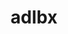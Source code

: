 ---
title: "adlbx"
layout: cache
categories: [package, develop]
meta: {"compilers": ["cce@18.0.0", "cce@20.0.0", "gcc@11.4.0", "intel-oneapi-compilers@2025.1.0"], "num_specs": 233, "num_specs_by_stack": {"e4s": 10, "e4s-neoverse-v2": 98, "e4s-oneapi": 22, "root": 233}, "oss": ["rhel8", "ubuntu22.04"], "platforms": ["linux"], "stacks": ["e4s", "e4s-neoverse-v2", "e4s-oneapi", "root"], "targets": ["neoverse_v2", "x86_64_v3"], "versions": ["1.0.0"]}
spec_details: [{"compiler": "gcc@11.4.0", "hash": "23fpt2t6adkr4k6e6sm44vyoibgvuskf", "os": "ubuntu22.04", "platform": "linux", "size": "-", "stacks": ["e4s-neoverse-v2", "root"], "target": "neoverse_v2", "variants": ["build_system=autotools"], "versions": ["1.0.0"]}, {"compiler": "gcc@11.4.0", "hash": "23hojt2bveixutn3o4bn2kes4iafnont", "os": "ubuntu22.04", "platform": "linux", "size": "-", "stacks": ["root"], "target": "x86_64_v3", "variants": ["build_system=autotools"], "versions": ["1.0.0"]}, {"compiler": "gcc@11.4.0", "hash": "27nyan6dyokvfqrl5cqgz5v7xxecubkd", "os": "ubuntu22.04", "platform": "linux", "size": "-", "stacks": ["root"], "target": "x86_64_v3", "variants": ["build_system=autotools"], "versions": ["1.0.0"]}, {"compiler": "intel-oneapi-compilers@2025.1.0", "hash": "2bsxlqd7rjsufbog3ulf75losurpbmov", "os": "ubuntu22.04", "platform": "linux", "size": "-", "stacks": ["e4s-oneapi", "root"], "target": "x86_64_v3", "variants": ["build_system=autotools"], "versions": ["1.0.0"]}, {"compiler": "cce@18.0.0", "hash": "2j2l2wagalja5qz3357o3cz4gw6x24kk", "os": "rhel8", "platform": "linux", "size": "-", "stacks": ["root"], "target": "x86_64_v3", "variants": ["build_system=autotools"], "versions": ["1.0.0"]}, {"compiler": "intel-oneapi-compilers@2025.1.0", "hash": "2jrdygkzdgj3ofgxg4iys7txvete3nbl", "os": "ubuntu22.04", "platform": "linux", "size": "-", "stacks": ["e4s-oneapi", "root"], "target": "x86_64_v3", "variants": ["build_system=autotools"], "versions": ["1.0.0"]}, {"compiler": "gcc@11.4.0", "hash": "2u3jhp6jcs7l474qzj6pke64lt6fadnk", "os": "ubuntu22.04", "platform": "linux", "size": "-", "stacks": ["e4s", "root"], "target": "x86_64_v3", "variants": ["build_system=autotools"], "versions": ["1.0.0"]}, {"compiler": "gcc@11.4.0", "hash": "2w5tvlhedfsfijkewsy3oyuxtpwbwcry", "os": "ubuntu22.04", "platform": "linux", "size": "-", "stacks": ["e4s-neoverse-v2", "root"], "target": "neoverse_v2", "variants": ["build_system=autotools"], "versions": ["1.0.0"]}, {"compiler": "intel-oneapi-compilers@2025.1.0", "hash": "2zu6npbk44hgr6ck6ltgutalnkyljfqy", "os": "ubuntu22.04", "platform": "linux", "size": "-", "stacks": ["e4s-oneapi", "root"], "target": "x86_64_v3", "variants": ["build_system=autotools"], "versions": ["1.0.0"]}, {"compiler": "gcc@11.4.0", "hash": "356jwx5qymbsglku2bu2m7ahmf3pyojw", "os": "ubuntu22.04", "platform": "linux", "size": "-", "stacks": ["root"], "target": "x86_64_v3", "variants": ["build_system=autotools"], "versions": ["1.0.0"]}, {"compiler": "gcc@11.4.0", "hash": "376eswx7c63efwas2vwjul56ih6whnu5", "os": "ubuntu22.04", "platform": "linux", "size": "-", "stacks": ["root"], "target": "x86_64_v3", "variants": ["build_system=autotools"], "versions": ["1.0.0"]}, {"compiler": "gcc@11.4.0", "hash": "37obbbuw7w2wkdftbkj3md2hkmvsw5wu", "os": "ubuntu22.04", "platform": "linux", "size": "-", "stacks": ["root"], "target": "x86_64_v3", "variants": ["build_system=autotools"], "versions": ["1.0.0"]}, {"compiler": "gcc@11.4.0", "hash": "3cc5spknewkvkdxht5aastfl5vnyjh27", "os": "ubuntu22.04", "platform": "linux", "size": "-", "stacks": ["e4s-neoverse-v2", "root"], "target": "neoverse_v2", "variants": ["build_system=autotools"], "versions": ["1.0.0"]}, {"compiler": "gcc@11.4.0", "hash": "3e7fneamuwqbg623bolcezhbumncigt2", "os": "ubuntu22.04", "platform": "linux", "size": "-", "stacks": ["root"], "target": "x86_64_v3", "variants": ["build_system=autotools"], "versions": ["1.0.0"]}, {"compiler": "gcc@11.4.0", "hash": "3gjefafa42pzhu7roaxbfpatl5ic5uoi", "os": "ubuntu22.04", "platform": "linux", "size": "-", "stacks": ["e4s-neoverse-v2", "root"], "target": "neoverse_v2", "variants": ["build_system=autotools"], "versions": ["1.0.0"]}, {"compiler": "gcc@11.4.0", "hash": "3gnj7bcobpm6dzsd3hnjtc5bx42ypstk", "os": "ubuntu22.04", "platform": "linux", "size": "-", "stacks": ["e4s-neoverse-v2", "root"], "target": "neoverse_v2", "variants": ["build_system=autotools"], "versions": ["1.0.0"]}, {"compiler": "gcc@11.4.0", "hash": "3hcxc7us3ljj5yvfpoqjqnids4tugtpt", "os": "ubuntu22.04", "platform": "linux", "size": "-", "stacks": ["e4s-neoverse-v2", "root"], "target": "neoverse_v2", "variants": ["build_system=autotools"], "versions": ["1.0.0"]}, {"compiler": "gcc@11.4.0", "hash": "3jay5xexharx6s6ap3fkniulp4b3mfbd", "os": "ubuntu22.04", "platform": "linux", "size": "-", "stacks": ["e4s-neoverse-v2", "root"], "target": "neoverse_v2", "variants": ["build_system=autotools"], "versions": ["1.0.0"]}, {"compiler": "gcc@11.4.0", "hash": "3smyrblpqmlbf52smxrnq3fydon55n7z", "os": "ubuntu22.04", "platform": "linux", "size": "-", "stacks": ["e4s-neoverse-v2", "root"], "target": "neoverse_v2", "variants": ["build_system=autotools"], "versions": ["1.0.0"]}, {"compiler": "gcc@11.4.0", "hash": "3t67a3hrruwtnhbaet7plccdkqy2h3gx", "os": "ubuntu22.04", "platform": "linux", "size": "-", "stacks": ["root"], "target": "x86_64_v3", "variants": ["build_system=autotools"], "versions": ["1.0.0"]}, {"compiler": "gcc@11.4.0", "hash": "46hoem2vxgtps3nnvadhgcs3p4aqcg6g", "os": "ubuntu22.04", "platform": "linux", "size": "-", "stacks": ["root"], "target": "x86_64_v3", "variants": ["build_system=autotools"], "versions": ["1.0.0"]}, {"compiler": "intel-oneapi-compilers@2025.1.0", "hash": "4bzdv3k2esmiq7m2dwjhpp24rhdnc3f7", "os": "ubuntu22.04", "platform": "linux", "size": "-", "stacks": ["e4s-oneapi", "root"], "target": "x86_64_v3", "variants": ["build_system=autotools"], "versions": ["1.0.0"]}, {"compiler": "gcc@11.4.0", "hash": "4ddxdpv63i7bisjlhtowtbjk7ruprot6", "os": "ubuntu22.04", "platform": "linux", "size": "-", "stacks": ["e4s", "root"], "target": "x86_64_v3", "variants": ["build_system=autotools"], "versions": ["1.0.0"]}, {"compiler": "gcc@11.4.0", "hash": "4e4zuage5itlu6mhquta7dcu4lo64xzc", "os": "ubuntu22.04", "platform": "linux", "size": "-", "stacks": ["e4s-neoverse-v2", "root"], "target": "neoverse_v2", "variants": ["build_system=autotools"], "versions": ["1.0.0"]}, {"compiler": "gcc@11.4.0", "hash": "4ejb4bwc6ponxlrfdxl5ygzaardwvgsi", "os": "ubuntu22.04", "platform": "linux", "size": "-", "stacks": ["e4s-neoverse-v2", "root"], "target": "neoverse_v2", "variants": ["build_system=autotools"], "versions": ["1.0.0"]}, {"compiler": "gcc@11.4.0", "hash": "4exe4ipglrxnmbiygslnzcd567lxwrfb", "os": "ubuntu22.04", "platform": "linux", "size": "-", "stacks": ["e4s-neoverse-v2", "root"], "target": "neoverse_v2", "variants": ["build_system=autotools"], "versions": ["1.0.0"]}, {"compiler": "gcc@11.4.0", "hash": "4lsl2y6kwo5hjzggqdyy7kb4c6kxlavk", "os": "ubuntu22.04", "platform": "linux", "size": "-", "stacks": ["e4s-neoverse-v2", "root"], "target": "neoverse_v2", "variants": ["build_system=autotools"], "versions": ["1.0.0"]}, {"compiler": "cce@20.0.0", "hash": "4ntyza3o7bzsrpic57vmsjqlnvr46zbl", "os": "rhel8", "platform": "linux", "size": "-", "stacks": ["root"], "target": "x86_64_v3", "variants": ["build_system=autotools"], "versions": ["1.0.0"]}, {"compiler": "gcc@11.4.0", "hash": "4pjgrxjweysgfsu4cnpdg5j2h3uo2jip", "os": "ubuntu22.04", "platform": "linux", "size": "-", "stacks": ["root"], "target": "x86_64_v3", "variants": ["build_system=autotools"], "versions": ["1.0.0"]}, {"compiler": "gcc@11.4.0", "hash": "4rgbw6h6kvrkhvg42tfokq6on4pgdzqj", "os": "ubuntu22.04", "platform": "linux", "size": "-", "stacks": ["e4s-neoverse-v2", "root"], "target": "neoverse_v2", "variants": ["build_system=autotools"], "versions": ["1.0.0"]}, {"compiler": "intel-oneapi-compilers@2025.1.0", "hash": "5bpuq6i2ndeb6knuwdvinkkrsndimfq2", "os": "ubuntu22.04", "platform": "linux", "size": "-", "stacks": ["e4s-oneapi", "root"], "target": "x86_64_v3", "variants": ["build_system=autotools"], "versions": ["1.0.0"]}, {"compiler": "gcc@11.4.0", "hash": "5vmmeeozybozoek757dfrp5hnnrlv5k3", "os": "ubuntu22.04", "platform": "linux", "size": "-", "stacks": ["e4s-neoverse-v2", "root"], "target": "neoverse_v2", "variants": ["build_system=autotools"], "versions": ["1.0.0"]}, {"compiler": "gcc@11.4.0", "hash": "67gckhnt4wqcc2p5o2ms6pwicke24254", "os": "ubuntu22.04", "platform": "linux", "size": "-", "stacks": ["root"], "target": "x86_64_v3", "variants": ["build_system=autotools"], "versions": ["1.0.0"]}, {"compiler": "gcc@11.4.0", "hash": "6ltzkhwdkzr2etnyb3ie3olgtspq5ops", "os": "ubuntu22.04", "platform": "linux", "size": "-", "stacks": ["root"], "target": "x86_64_v3", "variants": ["build_system=autotools"], "versions": ["1.0.0"]}, {"compiler": "gcc@11.4.0", "hash": "6sik7i5pvkkgtx2orporhpbdtfnyc2wv", "os": "ubuntu22.04", "platform": "linux", "size": "-", "stacks": ["root"], "target": "x86_64_v3", "variants": ["build_system=autotools"], "versions": ["1.0.0"]}, {"compiler": "gcc@11.4.0", "hash": "6ub6tije5wre3sxrp3odklai7je7ptyj", "os": "ubuntu22.04", "platform": "linux", "size": "-", "stacks": ["root"], "target": "x86_64_v3", "variants": ["build_system=autotools"], "versions": ["1.0.0"]}, {"compiler": "gcc@11.4.0", "hash": "6vup3opxdiasouy64hzd6jgwamklm5fh", "os": "ubuntu22.04", "platform": "linux", "size": "-", "stacks": ["root"], "target": "x86_64_v3", "variants": ["build_system=autotools"], "versions": ["1.0.0"]}, {"compiler": "gcc@11.4.0", "hash": "6y5pcbtvyitnv5c4uycushrpb4gghp6j", "os": "ubuntu22.04", "platform": "linux", "size": "-", "stacks": ["root"], "target": "x86_64_v3", "variants": ["build_system=autotools"], "versions": ["1.0.0"]}, {"compiler": "cce@18.0.0", "hash": "7bzlnqwanzjvovxl73mpzxtdgsz3n2fp", "os": "rhel8", "platform": "linux", "size": "-", "stacks": ["root"], "target": "x86_64_v3", "variants": ["build_system=autotools"], "versions": ["1.0.0"]}, {"compiler": "intel-oneapi-compilers@2025.1.0", "hash": "7cikyvtwbc45kpt2ufimza66pndgetph", "os": "ubuntu22.04", "platform": "linux", "size": "-", "stacks": ["e4s-oneapi", "root"], "target": "x86_64_v3", "variants": ["build_system=autotools"], "versions": ["1.0.0"]}, {"compiler": "gcc@11.4.0", "hash": "7igvj74n7qbp37xlngcz3nqs2i56kfpc", "os": "ubuntu22.04", "platform": "linux", "size": "-", "stacks": ["root"], "target": "x86_64_v3", "variants": ["build_system=autotools"], "versions": ["1.0.0"]}, {"compiler": "gcc@11.4.0", "hash": "7qbgeha7pbmrp3chw3hxdn4mreyzenhs", "os": "ubuntu22.04", "platform": "linux", "size": "-", "stacks": ["root"], "target": "x86_64_v3", "variants": ["build_system=autotools"], "versions": ["1.0.0"]}, {"compiler": "gcc@11.4.0", "hash": "7qiaefcnll2epv7sc3ukcydzytha75oo", "os": "ubuntu22.04", "platform": "linux", "size": "-", "stacks": ["root"], "target": "x86_64_v3", "variants": ["build_system=autotools"], "versions": ["1.0.0"]}, {"compiler": "gcc@11.4.0", "hash": "7ruhpqddlq5fto77regineqgiiamayjv", "os": "ubuntu22.04", "platform": "linux", "size": "-", "stacks": ["e4s-neoverse-v2", "root"], "target": "neoverse_v2", "variants": ["build_system=autotools"], "versions": ["1.0.0"]}, {"compiler": "intel-oneapi-compilers@2025.1.0", "hash": "7xmeyiii7jywcgbmkxcvmemuhy7psepb", "os": "ubuntu22.04", "platform": "linux", "size": "-", "stacks": ["e4s-oneapi", "root"], "target": "x86_64_v3", "variants": ["build_system=autotools"], "versions": ["1.0.0"]}, {"compiler": "gcc@11.4.0", "hash": "a26hcybhotbysqff4uyozqjbfpedwyyi", "os": "ubuntu22.04", "platform": "linux", "size": "-", "stacks": ["e4s-neoverse-v2", "root"], "target": "neoverse_v2", "variants": ["build_system=autotools"], "versions": ["1.0.0"]}, {"compiler": "gcc@11.4.0", "hash": "aazdh45otgypdcuwgexsges5ack7zxht", "os": "ubuntu22.04", "platform": "linux", "size": "-", "stacks": ["e4s", "root"], "target": "x86_64_v3", "variants": ["build_system=autotools"], "versions": ["1.0.0"]}, {"compiler": "gcc@11.4.0", "hash": "afompbdrflpi3zx6wrf2wsdtzrqlm555", "os": "ubuntu22.04", "platform": "linux", "size": "-", "stacks": ["e4s-neoverse-v2", "root"], "target": "neoverse_v2", "variants": ["build_system=autotools"], "versions": ["1.0.0"]}, {"compiler": "gcc@11.4.0", "hash": "ah6avjjomzywqlaeqdhlglvjlfjeytuv", "os": "ubuntu22.04", "platform": "linux", "size": "-", "stacks": ["root"], "target": "x86_64_v3", "variants": ["build_system=autotools"], "versions": ["1.0.0"]}, {"compiler": "gcc@11.4.0", "hash": "asp4iqdu7diojcxrjwk63ayhapeafqba", "os": "ubuntu22.04", "platform": "linux", "size": "-", "stacks": ["e4s-neoverse-v2", "root"], "target": "neoverse_v2", "variants": ["build_system=autotools"], "versions": ["1.0.0"]}, {"compiler": "gcc@11.4.0", "hash": "atnmp3roh7xwkt6uoydnxacbsmugabxn", "os": "ubuntu22.04", "platform": "linux", "size": "-", "stacks": ["root"], "target": "x86_64_v3", "variants": ["build_system=autotools"], "versions": ["1.0.0"]}, {"compiler": "gcc@11.4.0", "hash": "axk7gqeznlb7jfqmzyb5r5ykx3grpjoi", "os": "ubuntu22.04", "platform": "linux", "size": "-", "stacks": ["root"], "target": "x86_64_v3", "variants": ["build_system=autotools"], "versions": ["1.0.0"]}, {"compiler": "gcc@11.4.0", "hash": "aztodvbpc3k2nrjbmxv3w4fhty3jf5ei", "os": "ubuntu22.04", "platform": "linux", "size": "-", "stacks": ["root"], "target": "x86_64_v3", "variants": ["build_system=autotools"], "versions": ["1.0.0"]}, {"compiler": "gcc@11.4.0", "hash": "bst6jgoslotkt7yoz3makzhcb6j2ukzs", "os": "ubuntu22.04", "platform": "linux", "size": "-", "stacks": ["root"], "target": "x86_64_v3", "variants": ["build_system=autotools"], "versions": ["1.0.0"]}, {"compiler": "gcc@11.4.0", "hash": "btri7mgy3fwo5piikipxlhnhfgaca3y6", "os": "ubuntu22.04", "platform": "linux", "size": "-", "stacks": ["e4s", "root"], "target": "x86_64_v3", "variants": ["build_system=autotools"], "versions": ["1.0.0"]}, {"compiler": "gcc@11.4.0", "hash": "c25xkyu2lw3nfbylyfcefbw25ucshbha", "os": "ubuntu22.04", "platform": "linux", "size": "-", "stacks": ["e4s-neoverse-v2", "root"], "target": "neoverse_v2", "variants": ["build_system=autotools"], "versions": ["1.0.0"]}, {"compiler": "gcc@11.4.0", "hash": "c3h7wfspo6rwfqogykjbb2agthcnthgv", "os": "ubuntu22.04", "platform": "linux", "size": "-", "stacks": ["e4s-neoverse-v2", "root"], "target": "neoverse_v2", "variants": ["build_system=autotools"], "versions": ["1.0.0"]}, {"compiler": "gcc@11.4.0", "hash": "c757dlxlwaezu3jxlfercf2s74tk6esw", "os": "ubuntu22.04", "platform": "linux", "size": "-", "stacks": ["e4s-neoverse-v2", "root"], "target": "neoverse_v2", "variants": ["build_system=autotools"], "versions": ["1.0.0"]}, {"compiler": "gcc@11.4.0", "hash": "cboaduaohwzl7h4eevcj2dfb3pqqa534", "os": "ubuntu22.04", "platform": "linux", "size": "-", "stacks": ["e4s-neoverse-v2", "root"], "target": "neoverse_v2", "variants": ["build_system=autotools"], "versions": ["1.0.0"]}, {"compiler": "gcc@11.4.0", "hash": "ccdkklmvicp6gqtqq6echgl5rpqgr6xd", "os": "ubuntu22.04", "platform": "linux", "size": "-", "stacks": ["e4s-neoverse-v2", "root"], "target": "neoverse_v2", "variants": ["build_system=autotools"], "versions": ["1.0.0"]}, {"compiler": "gcc@11.4.0", "hash": "cnvglczaxmmzc2dtg3c32xxhoni7j6h7", "os": "ubuntu22.04", "platform": "linux", "size": "-", "stacks": ["root"], "target": "x86_64_v3", "variants": ["build_system=autotools"], "versions": ["1.0.0"]}, {"compiler": "gcc@11.4.0", "hash": "cwndk7kjusxe6fbifnlovi7ptnayksnq", "os": "ubuntu22.04", "platform": "linux", "size": "-", "stacks": ["e4s-neoverse-v2", "root"], "target": "neoverse_v2", "variants": ["build_system=autotools"], "versions": ["1.0.0"]}, {"compiler": "gcc@11.4.0", "hash": "cyw4cbop2kmbpr5dckg3u2vavm4je62x", "os": "ubuntu22.04", "platform": "linux", "size": "-", "stacks": ["e4s-neoverse-v2", "root"], "target": "neoverse_v2", "variants": ["build_system=autotools"], "versions": ["1.0.0"]}, {"compiler": "gcc@11.4.0", "hash": "d6oxcdyox3xdhptayyzviooge3iemcbv", "os": "ubuntu22.04", "platform": "linux", "size": "-", "stacks": ["e4s-neoverse-v2", "root"], "target": "neoverse_v2", "variants": ["build_system=autotools"], "versions": ["1.0.0"]}, {"compiler": "gcc@11.4.0", "hash": "dhnbzn4trpyuxnjtcszalzp4qqzta6pd", "os": "ubuntu22.04", "platform": "linux", "size": "-", "stacks": ["e4s-neoverse-v2", "root"], "target": "neoverse_v2", "variants": ["build_system=autotools"], "versions": ["1.0.0"]}, {"compiler": "gcc@11.4.0", "hash": "dil56j62rmghahk7oah27hkq256s2v3z", "os": "ubuntu22.04", "platform": "linux", "size": "-", "stacks": ["e4s-neoverse-v2", "root"], "target": "neoverse_v2", "variants": ["build_system=autotools"], "versions": ["1.0.0"]}, {"compiler": "gcc@11.4.0", "hash": "dkloxeomgf3r4dxnxalt4bdxz3ltksjf", "os": "ubuntu22.04", "platform": "linux", "size": "-", "stacks": ["e4s-neoverse-v2", "root"], "target": "neoverse_v2", "variants": ["build_system=autotools"], "versions": ["1.0.0"]}, {"compiler": "gcc@11.4.0", "hash": "e2fulciyyr33hljb5sla7pyimgaznpqs", "os": "ubuntu22.04", "platform": "linux", "size": "-", "stacks": ["root"], "target": "x86_64_v3", "variants": ["build_system=autotools"], "versions": ["1.0.0"]}, {"compiler": "gcc@11.4.0", "hash": "e76sgoe53hrbq7pkhj6lh4eqpx6gv73b", "os": "ubuntu22.04", "platform": "linux", "size": "-", "stacks": ["e4s-neoverse-v2", "root"], "target": "neoverse_v2", "variants": ["build_system=autotools"], "versions": ["1.0.0"]}, {"compiler": "gcc@11.4.0", "hash": "ebsdrrgbuhy7uosxaao7ffikpearphhy", "os": "ubuntu22.04", "platform": "linux", "size": "-", "stacks": ["e4s-neoverse-v2", "root"], "target": "neoverse_v2", "variants": ["build_system=autotools"], "versions": ["1.0.0"]}, {"compiler": "gcc@11.4.0", "hash": "ed7hrpsgxsgxmjhll6yummyc4zxmroe6", "os": "ubuntu22.04", "platform": "linux", "size": "-", "stacks": ["e4s-neoverse-v2", "root"], "target": "neoverse_v2", "variants": ["build_system=autotools"], "versions": ["1.0.0"]}, {"compiler": "gcc@11.4.0", "hash": "elpxww4iavzsfwsroplw5uqf4wtxg4ev", "os": "ubuntu22.04", "platform": "linux", "size": "-", "stacks": ["e4s-neoverse-v2", "root"], "target": "neoverse_v2", "variants": ["build_system=autotools"], "versions": ["1.0.0"]}, {"compiler": "gcc@11.4.0", "hash": "embcf6futwo5nz7h2qvpi3epijuirpue", "os": "ubuntu22.04", "platform": "linux", "size": "-", "stacks": ["root"], "target": "x86_64_v3", "variants": ["build_system=autotools"], "versions": ["1.0.0"]}, {"compiler": "gcc@11.4.0", "hash": "fihwjshcqewrxia6rpue2x3wxuvnfu4i", "os": "ubuntu22.04", "platform": "linux", "size": "-", "stacks": ["root"], "target": "x86_64_v3", "variants": ["build_system=autotools"], "versions": ["1.0.0"]}, {"compiler": "cce@18.0.0", "hash": "ftujptatvwvpp2fv2v5ajtm4yio7otrx", "os": "rhel8", "platform": "linux", "size": "-", "stacks": ["root"], "target": "x86_64_v3", "variants": ["build_system=autotools"], "versions": ["1.0.0"]}, {"compiler": "intel-oneapi-compilers@2025.1.0", "hash": "gdv4qkg6n3ks7xv3xljjdcro3fqz5cyz", "os": "ubuntu22.04", "platform": "linux", "size": "-", "stacks": ["e4s-oneapi", "root"], "target": "x86_64_v3", "variants": ["build_system=autotools"], "versions": ["1.0.0"]}, {"compiler": "gcc@11.4.0", "hash": "ghtyezx2hgys54ygnmgjqbideu5hireg", "os": "ubuntu22.04", "platform": "linux", "size": "-", "stacks": ["e4s-neoverse-v2", "root"], "target": "neoverse_v2", "variants": ["build_system=autotools"], "versions": ["1.0.0"]}, {"compiler": "intel-oneapi-compilers@2025.1.0", "hash": "gknbfeqtbynink2d3d2vzzl532qkcuab", "os": "ubuntu22.04", "platform": "linux", "size": "-", "stacks": ["e4s-oneapi", "root"], "target": "x86_64_v3", "variants": ["build_system=autotools"], "versions": ["1.0.0"]}, {"compiler": "gcc@11.4.0", "hash": "gkxsopt3xk55t6ygj74uct5suqiio7jq", "os": "ubuntu22.04", "platform": "linux", "size": "-", "stacks": ["root"], "target": "x86_64_v3", "variants": ["build_system=autotools"], "versions": ["1.0.0"]}, {"compiler": "gcc@11.4.0", "hash": "gpuso3ugihetfaaydhwyv5eguqrsyqk3", "os": "ubuntu22.04", "platform": "linux", "size": "-", "stacks": ["root"], "target": "x86_64_v3", "variants": ["build_system=autotools"], "versions": ["1.0.0"]}, {"compiler": "gcc@11.4.0", "hash": "gpyq7zjhuir7zpbq5774zssgtuxotwnj", "os": "ubuntu22.04", "platform": "linux", "size": "-", "stacks": ["e4s-neoverse-v2", "root"], "target": "neoverse_v2", "variants": ["build_system=autotools"], "versions": ["1.0.0"]}, {"compiler": "gcc@11.4.0", "hash": "guomw263ng2h5cfm7pdjairhfvwakk3a", "os": "ubuntu22.04", "platform": "linux", "size": "-", "stacks": ["root"], "target": "x86_64_v3", "variants": ["build_system=autotools"], "versions": ["1.0.0"]}, {"compiler": "gcc@11.4.0", "hash": "gy6n72ha7per6rljck5yzuyj2vzerhvf", "os": "ubuntu22.04", "platform": "linux", "size": "-", "stacks": ["e4s-neoverse-v2", "root"], "target": "neoverse_v2", "variants": ["build_system=autotools"], "versions": ["1.0.0"]}, {"compiler": "intel-oneapi-compilers@2025.1.0", "hash": "gzlopdrr2kn6yngch6b4ynoimvialwqt", "os": "ubuntu22.04", "platform": "linux", "size": "-", "stacks": ["e4s-oneapi", "root"], "target": "x86_64_v3", "variants": ["build_system=autotools"], "versions": ["1.0.0"]}, {"compiler": "intel-oneapi-compilers@2025.1.0", "hash": "h647hilvwyay43oexqtsqrov2d4srasx", "os": "ubuntu22.04", "platform": "linux", "size": "-", "stacks": ["e4s-oneapi", "root"], "target": "x86_64_v3", "variants": ["build_system=autotools"], "versions": ["1.0.0"]}, {"compiler": "gcc@11.4.0", "hash": "hgbuoacmaqur4ofgndxejmnni66pf5zf", "os": "ubuntu22.04", "platform": "linux", "size": "-", "stacks": ["root"], "target": "x86_64_v3", "variants": ["build_system=autotools"], "versions": ["1.0.0"]}, {"compiler": "gcc@11.4.0", "hash": "hkwwlakrvratcc3qkaejxioljp3elgpj", "os": "ubuntu22.04", "platform": "linux", "size": "-", "stacks": ["e4s", "root"], "target": "x86_64_v3", "variants": ["build_system=autotools"], "versions": ["1.0.0"]}, {"compiler": "cce@18.0.0", "hash": "hqmipa7ovdzqwuj5tktdytfipqdlmbwn", "os": "rhel8", "platform": "linux", "size": "-", "stacks": ["root"], "target": "x86_64_v3", "variants": ["build_system=autotools"], "versions": ["1.0.0"]}, {"compiler": "intel-oneapi-compilers@2025.1.0", "hash": "hsywusteo2cld2kyrwh3emycund7ab67", "os": "ubuntu22.04", "platform": "linux", "size": "-", "stacks": ["e4s-oneapi", "root"], "target": "x86_64_v3", "variants": ["build_system=autotools"], "versions": ["1.0.0"]}, {"compiler": "gcc@11.4.0", "hash": "hxnu4caqbvqr7l4gpzvgqdoaxu5thidc", "os": "ubuntu22.04", "platform": "linux", "size": "-", "stacks": ["e4s-neoverse-v2", "root"], "target": "neoverse_v2", "variants": ["build_system=autotools"], "versions": ["1.0.0"]}, {"compiler": "cce@18.0.0", "hash": "hxyno2mldjwpt6wm5bx6whf5k5pl4laq", "os": "rhel8", "platform": "linux", "size": "-", "stacks": ["root"], "target": "x86_64_v3", "variants": ["build_system=autotools"], "versions": ["1.0.0"]}, {"compiler": "cce@18.0.0", "hash": "i23etnhrmkdr4fyole2bpfkohpsv4par", "os": "rhel8", "platform": "linux", "size": "-", "stacks": ["root"], "target": "x86_64_v3", "variants": ["build_system=autotools"], "versions": ["1.0.0"]}, {"compiler": "gcc@11.4.0", "hash": "i4iou5yg42fv6ljqexyhbpmutzcj6uch", "os": "ubuntu22.04", "platform": "linux", "size": "-", "stacks": ["e4s-neoverse-v2", "root"], "target": "neoverse_v2", "variants": ["build_system=autotools"], "versions": ["1.0.0"]}, {"compiler": "gcc@11.4.0", "hash": "i6j5fkhkyn6ylkkueqq7vvcwz6rszwqg", "os": "ubuntu22.04", "platform": "linux", "size": "-", "stacks": ["e4s-neoverse-v2", "root"], "target": "neoverse_v2", "variants": ["build_system=autotools"], "versions": ["1.0.0"]}, {"compiler": "gcc@11.4.0", "hash": "iaztlas3dfj7eakxwak7wcfundu22cpj", "os": "ubuntu22.04", "platform": "linux", "size": "-", "stacks": ["e4s-neoverse-v2", "root"], "target": "neoverse_v2", "variants": ["build_system=autotools"], "versions": ["1.0.0"]}, {"compiler": "gcc@11.4.0", "hash": "ih6moufz4obee5qgmsesmyvijzjjxiyn", "os": "ubuntu22.04", "platform": "linux", "size": "-", "stacks": ["root"], "target": "x86_64_v3", "variants": ["build_system=autotools"], "versions": ["1.0.0"]}, {"compiler": "gcc@11.4.0", "hash": "il5rpg4ggfne33odyl25wmnrl4lomdah", "os": "ubuntu22.04", "platform": "linux", "size": "-", "stacks": ["root"], "target": "x86_64_v3", "variants": ["build_system=autotools"], "versions": ["1.0.0"]}, {"compiler": "gcc@11.4.0", "hash": "il6gxmllw3z2oneoidk5easpz5xbi5m4", "os": "ubuntu22.04", "platform": "linux", "size": "-", "stacks": ["e4s-neoverse-v2", "root"], "target": "neoverse_v2", "variants": ["build_system=autotools"], "versions": ["1.0.0"]}, {"compiler": "cce@18.0.0", "hash": "ipabhv3sddo6bubsbfq2rro2qyg2c5h2", "os": "rhel8", "platform": "linux", "size": "-", "stacks": ["root"], "target": "x86_64_v3", "variants": ["build_system=autotools"], "versions": ["1.0.0"]}, {"compiler": "gcc@11.4.0", "hash": "irsazcutyo7dbv67eixozik3ath4vqvb", "os": "ubuntu22.04", "platform": "linux", "size": "-", "stacks": ["root"], "target": "x86_64_v3", "variants": ["build_system=autotools"], "versions": ["1.0.0"]}, {"compiler": "gcc@11.4.0", "hash": "iu4vcsegcpunon7pepl3nehg4iadlmeo", "os": "ubuntu22.04", "platform": "linux", "size": "-", "stacks": ["root"], "target": "x86_64_v3", "variants": ["build_system=autotools"], "versions": ["1.0.0"]}, {"compiler": "gcc@11.4.0", "hash": "ivmfa6hdny6gplhlg52oa7x33rfnm4mm", "os": "ubuntu22.04", "platform": "linux", "size": "-", "stacks": ["e4s-neoverse-v2", "root"], "target": "neoverse_v2", "variants": ["build_system=autotools"], "versions": ["1.0.0"]}, {"compiler": "intel-oneapi-compilers@2025.1.0", "hash": "ivoqarpqufr7orj4sv343uitu7ke4mc6", "os": "ubuntu22.04", "platform": "linux", "size": "-", "stacks": ["e4s-oneapi", "root"], "target": "x86_64_v3", "variants": ["build_system=autotools"], "versions": ["1.0.0"]}, {"compiler": "gcc@11.4.0", "hash": "j2g3e7p2zplck2viq7lp6anguoi34eht", "os": "ubuntu22.04", "platform": "linux", "size": "-", "stacks": ["e4s-neoverse-v2", "root"], "target": "neoverse_v2", "variants": ["build_system=autotools"], "versions": ["1.0.0"]}, {"compiler": "cce@18.0.0", "hash": "jevm5po7uyp77mklmh76hc5h42dlyrzo", "os": "rhel8", "platform": "linux", "size": "-", "stacks": ["root"], "target": "x86_64_v3", "variants": ["build_system=autotools"], "versions": ["1.0.0"]}, {"compiler": "gcc@11.4.0", "hash": "jgevplkp4zg4uday22k2segiveupttsq", "os": "ubuntu22.04", "platform": "linux", "size": "-", "stacks": ["e4s-neoverse-v2", "root"], "target": "neoverse_v2", "variants": ["build_system=autotools"], "versions": ["1.0.0"]}, {"compiler": "gcc@11.4.0", "hash": "jlh6ugytakogjde7hfbns3ovd4or25du", "os": "ubuntu22.04", "platform": "linux", "size": "-", "stacks": ["e4s-neoverse-v2", "root"], "target": "neoverse_v2", "variants": ["build_system=autotools"], "versions": ["1.0.0"]}, {"compiler": "gcc@11.4.0", "hash": "jpphwhkvv6c3gpyageekxdrklfwgoet5", "os": "ubuntu22.04", "platform": "linux", "size": "-", "stacks": ["e4s-neoverse-v2", "root"], "target": "neoverse_v2", "variants": ["build_system=autotools"], "versions": ["1.0.0"]}, {"compiler": "gcc@11.4.0", "hash": "jqbkjn3pxaiykzxckgiv3you3vmpnbar", "os": "ubuntu22.04", "platform": "linux", "size": "-", "stacks": ["e4s-neoverse-v2", "root"], "target": "neoverse_v2", "variants": ["build_system=autotools"], "versions": ["1.0.0"]}, {"compiler": "gcc@11.4.0", "hash": "jqy2cwvsu6x6txnccf3xhutzfrzddo7k", "os": "ubuntu22.04", "platform": "linux", "size": "-", "stacks": ["e4s-neoverse-v2", "root"], "target": "neoverse_v2", "variants": ["build_system=autotools"], "versions": ["1.0.0"]}, {"compiler": "gcc@11.4.0", "hash": "jt6f6hqsdu3n2kpcztlpljl7dgfd3yg5", "os": "ubuntu22.04", "platform": "linux", "size": "-", "stacks": ["e4s-neoverse-v2", "root"], "target": "neoverse_v2", "variants": ["build_system=autotools"], "versions": ["1.0.0"]}, {"compiler": "gcc@11.4.0", "hash": "jupogemg7k7nmslm6fta7cqlsbhz73z6", "os": "ubuntu22.04", "platform": "linux", "size": "-", "stacks": ["root"], "target": "x86_64_v3", "variants": ["build_system=autotools"], "versions": ["1.0.0"]}, {"compiler": "gcc@11.4.0", "hash": "jvzp3pz3sch5eo3sajdxfjo4lp6vrq7s", "os": "ubuntu22.04", "platform": "linux", "size": "-", "stacks": ["root"], "target": "x86_64_v3", "variants": ["build_system=autotools"], "versions": ["1.0.0"]}, {"compiler": "gcc@11.4.0", "hash": "k3mmsa6r4abehahlyvrwwotkjetzc43j", "os": "ubuntu22.04", "platform": "linux", "size": "-", "stacks": ["e4s-neoverse-v2", "root"], "target": "neoverse_v2", "variants": ["build_system=autotools"], "versions": ["1.0.0"]}, {"compiler": "gcc@11.4.0", "hash": "katotjuqfvembqm73qqim4suzifnc63u", "os": "ubuntu22.04", "platform": "linux", "size": "-", "stacks": ["e4s-neoverse-v2", "root"], "target": "neoverse_v2", "variants": ["build_system=autotools"], "versions": ["1.0.0"]}, {"compiler": "gcc@11.4.0", "hash": "ke6a5dfp4yoxn2qurkjwfq4af5va3j24", "os": "ubuntu22.04", "platform": "linux", "size": "-", "stacks": ["root"], "target": "x86_64_v3", "variants": ["build_system=autotools"], "versions": ["1.0.0"]}, {"compiler": "cce@18.0.0", "hash": "kgv45kdlgzuzw4kvj2lsgykom627s7un", "os": "rhel8", "platform": "linux", "size": "-", "stacks": ["root"], "target": "x86_64_v3", "variants": ["build_system=autotools"], "versions": ["1.0.0"]}, {"compiler": "gcc@11.4.0", "hash": "kk47kmlr4e7syzlil6eug5hmy4y4o5i7", "os": "ubuntu22.04", "platform": "linux", "size": "-", "stacks": ["root"], "target": "x86_64_v3", "variants": ["build_system=autotools"], "versions": ["1.0.0"]}, {"compiler": "gcc@11.4.0", "hash": "kmnu46k3mfqhymcxqblrjykbkt23rfr4", "os": "ubuntu22.04", "platform": "linux", "size": "-", "stacks": ["e4s-neoverse-v2", "root"], "target": "neoverse_v2", "variants": ["build_system=autotools"], "versions": ["1.0.0"]}, {"compiler": "gcc@11.4.0", "hash": "knhjs7waggnbpgm52zlrivw6fjj5k62m", "os": "ubuntu22.04", "platform": "linux", "size": "-", "stacks": ["e4s-neoverse-v2", "root"], "target": "neoverse_v2", "variants": ["build_system=autotools"], "versions": ["1.0.0"]}, {"compiler": "gcc@11.4.0", "hash": "ko53v3ymfo5mbpeqloolfgfs5zkhepgs", "os": "ubuntu22.04", "platform": "linux", "size": "-", "stacks": ["root"], "target": "x86_64_v3", "variants": ["build_system=autotools"], "versions": ["1.0.0"]}, {"compiler": "intel-oneapi-compilers@2025.1.0", "hash": "kqnuh7aquedbjma6b3u3rr7oerkm4h2x", "os": "ubuntu22.04", "platform": "linux", "size": "-", "stacks": ["e4s-oneapi", "root"], "target": "x86_64_v3", "variants": ["build_system=autotools"], "versions": ["1.0.0"]}, {"compiler": "gcc@11.4.0", "hash": "kqrvm2nd4ix7kfpmmindaxs5xxfdh3ib", "os": "ubuntu22.04", "platform": "linux", "size": "-", "stacks": ["root"], "target": "x86_64_v3", "variants": ["build_system=autotools"], "versions": ["1.0.0"]}, {"compiler": "gcc@11.4.0", "hash": "ktimfvs6zdhdbfxaa66emitbilxzfdrc", "os": "ubuntu22.04", "platform": "linux", "size": "-", "stacks": ["e4s-neoverse-v2", "root"], "target": "neoverse_v2", "variants": ["build_system=autotools"], "versions": ["1.0.0"]}, {"compiler": "gcc@11.4.0", "hash": "ku3rvxga26hjta5ep72ca4ledzsg33qw", "os": "ubuntu22.04", "platform": "linux", "size": "-", "stacks": ["root"], "target": "x86_64_v3", "variants": ["build_system=autotools"], "versions": ["1.0.0"]}, {"compiler": "gcc@11.4.0", "hash": "kvxftjncyowxntcy6vtcev5ejowtkibo", "os": "ubuntu22.04", "platform": "linux", "size": "-", "stacks": ["root"], "target": "x86_64_v3", "variants": ["build_system=autotools"], "versions": ["1.0.0"]}, {"compiler": "gcc@11.4.0", "hash": "kxeerp45d7frxqknorq2sn5zvfx4wrwd", "os": "ubuntu22.04", "platform": "linux", "size": "-", "stacks": ["e4s-neoverse-v2", "root"], "target": "neoverse_v2", "variants": ["build_system=autotools"], "versions": ["1.0.0"]}, {"compiler": "gcc@11.4.0", "hash": "l7x4ifrwjaa6vo5joqjmdzfcnfqiv5ty", "os": "ubuntu22.04", "platform": "linux", "size": "-", "stacks": ["root"], "target": "x86_64_v3", "variants": ["build_system=autotools"], "versions": ["1.0.0"]}, {"compiler": "gcc@11.4.0", "hash": "lcpg64svs7dkhnovhdcxdblwt4y3caak", "os": "ubuntu22.04", "platform": "linux", "size": "-", "stacks": ["root"], "target": "x86_64_v3", "variants": ["build_system=autotools"], "versions": ["1.0.0"]}, {"compiler": "gcc@11.4.0", "hash": "ld37hyrflufjvqaxg4h2gc5qva67rxxl", "os": "ubuntu22.04", "platform": "linux", "size": "-", "stacks": ["root"], "target": "x86_64_v3", "variants": ["build_system=autotools"], "versions": ["1.0.0"]}, {"compiler": "gcc@11.4.0", "hash": "lgzhhm7nf6qq756bmlaarchrzj27vgkr", "os": "ubuntu22.04", "platform": "linux", "size": "-", "stacks": ["root"], "target": "x86_64_v3", "variants": ["build_system=autotools"], "versions": ["1.0.0"]}, {"compiler": "gcc@11.4.0", "hash": "lkwxfvhrxoqscyno3assbkvjwhur2thq", "os": "ubuntu22.04", "platform": "linux", "size": "-", "stacks": ["e4s-neoverse-v2", "root"], "target": "neoverse_v2", "variants": ["build_system=autotools"], "versions": ["1.0.0"]}, {"compiler": "gcc@11.4.0", "hash": "ltlslrt4kancqh2c7lnhm5sp4yze4zzj", "os": "ubuntu22.04", "platform": "linux", "size": "-", "stacks": ["root"], "target": "x86_64_v3", "variants": ["build_system=autotools"], "versions": ["1.0.0"]}, {"compiler": "gcc@11.4.0", "hash": "lwtgxantmx3sx422t7t2hr37fkpg4clu", "os": "ubuntu22.04", "platform": "linux", "size": "-", "stacks": ["e4s-neoverse-v2", "root"], "target": "neoverse_v2", "variants": ["build_system=autotools"], "versions": ["1.0.0"]}, {"compiler": "gcc@11.4.0", "hash": "mc3iysfjomrogpvmyvj2vy6fbr34iifr", "os": "ubuntu22.04", "platform": "linux", "size": "-", "stacks": ["e4s-neoverse-v2", "root"], "target": "neoverse_v2", "variants": ["build_system=autotools"], "versions": ["1.0.0"]}, {"compiler": "intel-oneapi-compilers@2025.1.0", "hash": "mfcevcnz6vsqmhvtccbld7tgopcsiwyb", "os": "ubuntu22.04", "platform": "linux", "size": "-", "stacks": ["e4s-oneapi", "root"], "target": "x86_64_v3", "variants": ["build_system=autotools"], "versions": ["1.0.0"]}, {"compiler": "gcc@11.4.0", "hash": "mjg4pqulsdpnvt5aok7k5h7tjsy6mvfh", "os": "ubuntu22.04", "platform": "linux", "size": "-", "stacks": ["e4s-neoverse-v2", "root"], "target": "neoverse_v2", "variants": ["build_system=autotools"], "versions": ["1.0.0"]}, {"compiler": "gcc@11.4.0", "hash": "mkply24w4qw3zqj4wcu3gw3xv2uewr55", "os": "ubuntu22.04", "platform": "linux", "size": "-", "stacks": ["e4s-neoverse-v2", "root"], "target": "neoverse_v2", "variants": ["build_system=autotools"], "versions": ["1.0.0"]}, {"compiler": "gcc@11.4.0", "hash": "mn5fmsiu67dx7wbwvbs235moscu4wxpx", "os": "ubuntu22.04", "platform": "linux", "size": "-", "stacks": ["root"], "target": "x86_64_v3", "variants": ["build_system=autotools"], "versions": ["1.0.0"]}, {"compiler": "intel-oneapi-compilers@2025.1.0", "hash": "ms3xkvsmbgebs33zo5sd2cdymbvsp5ac", "os": "ubuntu22.04", "platform": "linux", "size": "-", "stacks": ["e4s-oneapi", "root"], "target": "x86_64_v3", "variants": ["build_system=autotools"], "versions": ["1.0.0"]}, {"compiler": "gcc@11.4.0", "hash": "mwrn4bg43fkhgxpea6jvbjaikmusk4sc", "os": "ubuntu22.04", "platform": "linux", "size": "-", "stacks": ["e4s-neoverse-v2", "root"], "target": "neoverse_v2", "variants": ["build_system=autotools"], "versions": ["1.0.0"]}, {"compiler": "gcc@11.4.0", "hash": "n2ih4lsyicu2iaay4fw7qsrp3tyxap4j", "os": "ubuntu22.04", "platform": "linux", "size": "-", "stacks": ["e4s", "root"], "target": "x86_64_v3", "variants": ["build_system=autotools"], "versions": ["1.0.0"]}, {"compiler": "gcc@11.4.0", "hash": "ndepyakvo6bvm3ubu22vmbxl4sm4cxjx", "os": "ubuntu22.04", "platform": "linux", "size": "-", "stacks": ["root"], "target": "x86_64_v3", "variants": ["build_system=autotools"], "versions": ["1.0.0"]}, {"compiler": "gcc@11.4.0", "hash": "nhmh5rehekaqvagnuokcachggntirotc", "os": "ubuntu22.04", "platform": "linux", "size": "-", "stacks": ["root"], "target": "x86_64_v3", "variants": ["build_system=autotools"], "versions": ["1.0.0"]}, {"compiler": "cce@18.0.0", "hash": "nr6cypoxhxiff2o63oa7r6j7md7guzau", "os": "rhel8", "platform": "linux", "size": "-", "stacks": ["root"], "target": "x86_64_v3", "variants": ["build_system=autotools"], "versions": ["1.0.0"]}, {"compiler": "gcc@11.4.0", "hash": "ns3vq4labsuasd5is2da3d4cyzllnmei", "os": "ubuntu22.04", "platform": "linux", "size": "-", "stacks": ["root"], "target": "x86_64_v3", "variants": ["build_system=autotools"], "versions": ["1.0.0"]}, {"compiler": "gcc@11.4.0", "hash": "nsm6jzpotlsykshmgbnuakrmom365msq", "os": "ubuntu22.04", "platform": "linux", "size": "-", "stacks": ["root"], "target": "x86_64_v3", "variants": ["build_system=autotools"], "versions": ["1.0.0"]}, {"compiler": "gcc@11.4.0", "hash": "nsxnsbyb7svd4ooo74vkl7s2ak4z5elq", "os": "ubuntu22.04", "platform": "linux", "size": "-", "stacks": ["e4s-neoverse-v2", "root"], "target": "neoverse_v2", "variants": ["build_system=autotools"], "versions": ["1.0.0"]}, {"compiler": "gcc@11.4.0", "hash": "nts6n4ogtfujzfc7gifz5vpeoprhladj", "os": "ubuntu22.04", "platform": "linux", "size": "-", "stacks": ["e4s-neoverse-v2", "root"], "target": "neoverse_v2", "variants": ["build_system=autotools"], "versions": ["1.0.0"]}, {"compiler": "gcc@11.4.0", "hash": "nwpeqt6s6njq6qlx5tjdp7rpkizhplwe", "os": "ubuntu22.04", "platform": "linux", "size": "-", "stacks": ["e4s-neoverse-v2", "root"], "target": "neoverse_v2", "variants": ["build_system=autotools"], "versions": ["1.0.0"]}, {"compiler": "gcc@11.4.0", "hash": "o2knzkoc472vxkazhilcui67uhwxxo6d", "os": "ubuntu22.04", "platform": "linux", "size": "-", "stacks": ["e4s-neoverse-v2", "root"], "target": "neoverse_v2", "variants": ["build_system=autotools"], "versions": ["1.0.0"]}, {"compiler": "gcc@11.4.0", "hash": "o6ct5gdp2daxqwttflem7kzxad34wdhf", "os": "ubuntu22.04", "platform": "linux", "size": "-", "stacks": ["root"], "target": "x86_64_v3", "variants": ["build_system=autotools"], "versions": ["1.0.0"]}, {"compiler": "gcc@11.4.0", "hash": "o7f62jwqjfmqqhcfy5yj3z3guepvvili", "os": "ubuntu22.04", "platform": "linux", "size": "-", "stacks": ["root"], "target": "x86_64_v3", "variants": ["build_system=autotools"], "versions": ["1.0.0"]}, {"compiler": "gcc@11.4.0", "hash": "of22pgkf6zmylovpscpfuqwa4yfkbg3i", "os": "ubuntu22.04", "platform": "linux", "size": "-", "stacks": ["e4s-neoverse-v2", "root"], "target": "neoverse_v2", "variants": ["build_system=autotools"], "versions": ["1.0.0"]}, {"compiler": "gcc@11.4.0", "hash": "ogff7nn4pcfysp2peijbftg5i27dtzjj", "os": "ubuntu22.04", "platform": "linux", "size": "-", "stacks": ["root"], "target": "x86_64_v3", "variants": ["build_system=autotools"], "versions": ["1.0.0"]}, {"compiler": "gcc@11.4.0", "hash": "ou45agxlo3v75ngmtdophdjcn7xkbjsf", "os": "ubuntu22.04", "platform": "linux", "size": "-", "stacks": ["e4s-neoverse-v2", "root"], "target": "neoverse_v2", "variants": ["build_system=autotools"], "versions": ["1.0.0"]}, {"compiler": "gcc@11.4.0", "hash": "oxgl75iciwlhqnnfcqjjqfjnbfzjci3y", "os": "ubuntu22.04", "platform": "linux", "size": "-", "stacks": ["root"], "target": "x86_64_v3", "variants": ["build_system=autotools"], "versions": ["1.0.0"]}, {"compiler": "gcc@11.4.0", "hash": "ozlyxqekdcszwg4zhinwyl2352iqdhng", "os": "ubuntu22.04", "platform": "linux", "size": "-", "stacks": ["e4s-neoverse-v2", "root"], "target": "neoverse_v2", "variants": ["build_system=autotools"], "versions": ["1.0.0"]}, {"compiler": "gcc@11.4.0", "hash": "p5z4xu5uytxbi6v4zzilzsqbb6sz5sho", "os": "ubuntu22.04", "platform": "linux", "size": "-", "stacks": ["e4s", "root"], "target": "x86_64_v3", "variants": ["build_system=autotools"], "versions": ["1.0.0"]}, {"compiler": "intel-oneapi-compilers@2025.1.0", "hash": "pfee4i4xyey35r2pyjgwygf5sh6fqezt", "os": "ubuntu22.04", "platform": "linux", "size": "-", "stacks": ["e4s-oneapi", "root"], "target": "x86_64_v3", "variants": ["build_system=autotools"], "versions": ["1.0.0"]}, {"compiler": "gcc@11.4.0", "hash": "pfgvahykmhbmygcw3z5aykmntl2tfyyj", "os": "ubuntu22.04", "platform": "linux", "size": "-", "stacks": ["root"], "target": "x86_64_v3", "variants": ["build_system=autotools"], "versions": ["1.0.0"]}, {"compiler": "gcc@11.4.0", "hash": "phon3pk32cl4iedq2hhieuopati5hbib", "os": "ubuntu22.04", "platform": "linux", "size": "-", "stacks": ["root"], "target": "x86_64_v3", "variants": ["build_system=autotools"], "versions": ["1.0.0"]}, {"compiler": "gcc@11.4.0", "hash": "q3qce4dh77b6fs47qfx7ytzynhzeiubx", "os": "ubuntu22.04", "platform": "linux", "size": "-", "stacks": ["e4s-neoverse-v2", "root"], "target": "neoverse_v2", "variants": ["build_system=autotools"], "versions": ["1.0.0"]}, {"compiler": "gcc@11.4.0", "hash": "q53c6az6tkcahvrqkaqdy7hvguppb7ll", "os": "ubuntu22.04", "platform": "linux", "size": "-", "stacks": ["root"], "target": "x86_64_v3", "variants": ["build_system=autotools"], "versions": ["1.0.0"]}, {"compiler": "gcc@11.4.0", "hash": "q5s2nyczh2wwu53jwcnifqfq3bhpf3qf", "os": "ubuntu22.04", "platform": "linux", "size": "-", "stacks": ["e4s-neoverse-v2", "root"], "target": "neoverse_v2", "variants": ["build_system=autotools"], "versions": ["1.0.0"]}, {"compiler": "gcc@11.4.0", "hash": "qdnin3de4ipokahtodofo5lcxpeehhbq", "os": "ubuntu22.04", "platform": "linux", "size": "-", "stacks": ["root"], "target": "x86_64_v3", "variants": ["build_system=autotools"], "versions": ["1.0.0"]}, {"compiler": "gcc@11.4.0", "hash": "qrdxeny3zj7jotsfbrkpeum6vzmrlspu", "os": "ubuntu22.04", "platform": "linux", "size": "-", "stacks": ["root"], "target": "x86_64_v3", "variants": ["build_system=autotools"], "versions": ["1.0.0"]}, {"compiler": "gcc@11.4.0", "hash": "qw6enxlhblcxjsigffddkcag6t5qhhns", "os": "ubuntu22.04", "platform": "linux", "size": "-", "stacks": ["e4s-neoverse-v2", "root"], "target": "neoverse_v2", "variants": ["build_system=autotools"], "versions": ["1.0.0"]}, {"compiler": "intel-oneapi-compilers@2025.1.0", "hash": "raam5forgnmuknco22zaa6owkyzcixg3", "os": "ubuntu22.04", "platform": "linux", "size": "-", "stacks": ["e4s-oneapi", "root"], "target": "x86_64_v3", "variants": ["build_system=autotools"], "versions": ["1.0.0"]}, {"compiler": "gcc@11.4.0", "hash": "rbt24xnckdwxtk5oblclxznr5tafmgvc", "os": "ubuntu22.04", "platform": "linux", "size": "-", "stacks": ["e4s-neoverse-v2", "root"], "target": "neoverse_v2", "variants": ["build_system=autotools"], "versions": ["1.0.0"]}, {"compiler": "gcc@11.4.0", "hash": "rje6lrwunypfiahmmnwbkxes5w7bkna7", "os": "ubuntu22.04", "platform": "linux", "size": "-", "stacks": ["e4s-neoverse-v2", "root"], "target": "neoverse_v2", "variants": ["build_system=autotools"], "versions": ["1.0.0"]}, {"compiler": "gcc@11.4.0", "hash": "rotz3s4pphdafuhuvx4i5igxhk6ep6o2", "os": "ubuntu22.04", "platform": "linux", "size": "-", "stacks": ["e4s-neoverse-v2", "root"], "target": "neoverse_v2", "variants": ["build_system=autotools"], "versions": ["1.0.0"]}, {"compiler": "gcc@11.4.0", "hash": "s523z36dkk2njszgfaflcxu3kokjp6p6", "os": "ubuntu22.04", "platform": "linux", "size": "-", "stacks": ["root"], "target": "x86_64_v3", "variants": ["build_system=autotools"], "versions": ["1.0.0"]}, {"compiler": "gcc@11.4.0", "hash": "s7k5xk3s57gbfblrzmrsljov5sadminf", "os": "ubuntu22.04", "platform": "linux", "size": "-", "stacks": ["root"], "target": "x86_64_v3", "variants": ["build_system=autotools"], "versions": ["1.0.0"]}, {"compiler": "cce@18.0.0", "hash": "seuhttxl2hhsaxy5rtovw5tthurqj6ft", "os": "rhel8", "platform": "linux", "size": "-", "stacks": ["root"], "target": "x86_64_v3", "variants": ["build_system=autotools"], "versions": ["1.0.0"]}, {"compiler": "gcc@11.4.0", "hash": "sjaydlsejdsdgftg4ijljsuatoq5pilb", "os": "ubuntu22.04", "platform": "linux", "size": "-", "stacks": ["root"], "target": "x86_64_v3", "variants": ["build_system=autotools"], "versions": ["1.0.0"]}, {"compiler": "gcc@11.4.0", "hash": "snaa2sefqimmpotfpafqqy7zfdrtwcln", "os": "ubuntu22.04", "platform": "linux", "size": "-", "stacks": ["e4s-neoverse-v2", "root"], "target": "neoverse_v2", "variants": ["build_system=autotools"], "versions": ["1.0.0"]}, {"compiler": "gcc@11.4.0", "hash": "sq2ald4r226oc74w4n5vohvr73j4m7wh", "os": "ubuntu22.04", "platform": "linux", "size": "-", "stacks": ["e4s-neoverse-v2", "root"], "target": "neoverse_v2", "variants": ["build_system=autotools"], "versions": ["1.0.0"]}, {"compiler": "gcc@11.4.0", "hash": "svsla5ovrlejxukcltxb3ygasgtl7wms", "os": "ubuntu22.04", "platform": "linux", "size": "-", "stacks": ["e4s", "root"], "target": "x86_64_v3", "variants": ["build_system=autotools"], "versions": ["1.0.0"]}, {"compiler": "gcc@11.4.0", "hash": "t2gocs5am7nure6hi4w2j3u2djt7hbk3", "os": "ubuntu22.04", "platform": "linux", "size": "-", "stacks": ["e4s-neoverse-v2", "root"], "target": "neoverse_v2", "variants": ["build_system=autotools"], "versions": ["1.0.0"]}, {"compiler": "gcc@11.4.0", "hash": "thksrm6eciwumbj3u5k3cn7u7e6atndo", "os": "ubuntu22.04", "platform": "linux", "size": "-", "stacks": ["e4s-neoverse-v2", "root"], "target": "neoverse_v2", "variants": ["build_system=autotools"], "versions": ["1.0.0"]}, {"compiler": "gcc@11.4.0", "hash": "tkhuwaiyym6sa5gaporact4h3ph2e25b", "os": "ubuntu22.04", "platform": "linux", "size": "-", "stacks": ["e4s-neoverse-v2", "root"], "target": "neoverse_v2", "variants": ["build_system=autotools"], "versions": ["1.0.0"]}, {"compiler": "gcc@11.4.0", "hash": "ttwjbw6z6tpthjgvs2y7s2nel72tbsep", "os": "ubuntu22.04", "platform": "linux", "size": "-", "stacks": ["root"], "target": "x86_64_v3", "variants": ["build_system=autotools"], "versions": ["1.0.0"]}, {"compiler": "gcc@11.4.0", "hash": "ty3hvr56usd33umbzgbxzfzmdhpa4gkn", "os": "ubuntu22.04", "platform": "linux", "size": "-", "stacks": ["root"], "target": "x86_64_v3", "variants": ["build_system=autotools"], "versions": ["1.0.0"]}, {"compiler": "gcc@11.4.0", "hash": "tztnxx4khd5uskvkkwv6l47bmcd7uqqb", "os": "ubuntu22.04", "platform": "linux", "size": "-", "stacks": ["root"], "target": "x86_64_v3", "variants": ["build_system=autotools"], "versions": ["1.0.0"]}, {"compiler": "gcc@11.4.0", "hash": "uaqzjpv6fa24b7ocs2xkmrdzilk3l7ci", "os": "ubuntu22.04", "platform": "linux", "size": "-", "stacks": ["e4s-neoverse-v2", "root"], "target": "neoverse_v2", "variants": ["build_system=autotools"], "versions": ["1.0.0"]}, {"compiler": "gcc@11.4.0", "hash": "un6yj6jzrzj5ajthz2wxpn7cmc54icju", "os": "ubuntu22.04", "platform": "linux", "size": "-", "stacks": ["e4s-neoverse-v2", "root"], "target": "neoverse_v2", "variants": ["build_system=autotools"], "versions": ["1.0.0"]}, {"compiler": "gcc@11.4.0", "hash": "uohtvomwqkocq42weiqhloxczynv75ih", "os": "ubuntu22.04", "platform": "linux", "size": "-", "stacks": ["root"], "target": "x86_64_v3", "variants": ["build_system=autotools"], "versions": ["1.0.0"]}, {"compiler": "cce@18.0.0", "hash": "urd7ssxzwzhengndl7h7rrykbj77pn4e", "os": "rhel8", "platform": "linux", "size": "-", "stacks": ["root"], "target": "x86_64_v3", "variants": ["build_system=autotools"], "versions": ["1.0.0"]}, {"compiler": "gcc@11.4.0", "hash": "uxhrguwcajoliq7ibxcf3ezmux6aus3y", "os": "ubuntu22.04", "platform": "linux", "size": "-", "stacks": ["e4s-neoverse-v2", "root"], "target": "neoverse_v2", "variants": ["build_system=autotools"], "versions": ["1.0.0"]}, {"compiler": "gcc@11.4.0", "hash": "uyeq5bdl6ritzafpby5gdv7wmn36tslz", "os": "ubuntu22.04", "platform": "linux", "size": "-", "stacks": ["e4s-neoverse-v2", "root"], "target": "neoverse_v2", "variants": ["build_system=autotools"], "versions": ["1.0.0"]}, {"compiler": "gcc@11.4.0", "hash": "v7spvofyvxgnpeoa47vqhyypwdgvwi2w", "os": "ubuntu22.04", "platform": "linux", "size": "-", "stacks": ["root"], "target": "x86_64_v3", "variants": ["build_system=autotools"], "versions": ["1.0.0"]}, {"compiler": "gcc@11.4.0", "hash": "veqzykk2qy6lmnzuo6jontqw6umoytqq", "os": "ubuntu22.04", "platform": "linux", "size": "-", "stacks": ["e4s-neoverse-v2", "root"], "target": "neoverse_v2", "variants": ["build_system=autotools"], "versions": ["1.0.0"]}, {"compiler": "gcc@11.4.0", "hash": "vnknub3ifklln5alx7llsnbjkrgvn4y3", "os": "ubuntu22.04", "platform": "linux", "size": "-", "stacks": ["e4s-neoverse-v2", "root"], "target": "neoverse_v2", "variants": ["build_system=autotools"], "versions": ["1.0.0"]}, {"compiler": "gcc@11.4.0", "hash": "voe75cc3w2auxj5iwn46zz2lla3bjoz6", "os": "ubuntu22.04", "platform": "linux", "size": "-", "stacks": ["e4s-neoverse-v2", "root"], "target": "neoverse_v2", "variants": ["build_system=autotools"], "versions": ["1.0.0"]}, {"compiler": "gcc@11.4.0", "hash": "vttwvahxlaphiy46y5633a4cjhcvezfg", "os": "ubuntu22.04", "platform": "linux", "size": "-", "stacks": ["root"], "target": "x86_64_v3", "variants": ["build_system=autotools"], "versions": ["1.0.0"]}, {"compiler": "gcc@11.4.0", "hash": "vuvskofvnsa76gkvkqtrxums26rd3b75", "os": "ubuntu22.04", "platform": "linux", "size": "-", "stacks": ["e4s-neoverse-v2", "root"], "target": "neoverse_v2", "variants": ["build_system=autotools"], "versions": ["1.0.0"]}, {"compiler": "gcc@11.4.0", "hash": "vwpymic3hqcphmmraxifvkaz7qm54t6z", "os": "ubuntu22.04", "platform": "linux", "size": "-", "stacks": ["e4s-neoverse-v2", "root"], "target": "neoverse_v2", "variants": ["build_system=autotools"], "versions": ["1.0.0"]}, {"compiler": "intel-oneapi-compilers@2025.1.0", "hash": "w5hr2fnyhiaoulsgiljbx77tuuodh4aw", "os": "ubuntu22.04", "platform": "linux", "size": "-", "stacks": ["e4s-oneapi", "root"], "target": "x86_64_v3", "variants": ["build_system=autotools"], "versions": ["1.0.0"]}, {"compiler": "gcc@11.4.0", "hash": "w6gddoqzeglmdoqui3gnhqlpzgogvyus", "os": "ubuntu22.04", "platform": "linux", "size": "-", "stacks": ["e4s-neoverse-v2", "root"], "target": "neoverse_v2", "variants": ["build_system=autotools"], "versions": ["1.0.0"]}, {"compiler": "gcc@11.4.0", "hash": "wj7aymns3kr7asru22gc77swi7e6zf4s", "os": "ubuntu22.04", "platform": "linux", "size": "-", "stacks": ["root"], "target": "x86_64_v3", "variants": ["build_system=autotools"], "versions": ["1.0.0"]}, {"compiler": "gcc@11.4.0", "hash": "wpwm6n2lbwkqrbqmsjbopguy5owapwua", "os": "ubuntu22.04", "platform": "linux", "size": "-", "stacks": ["e4s-neoverse-v2", "root"], "target": "neoverse_v2", "variants": ["build_system=autotools"], "versions": ["1.0.0"]}, {"compiler": "gcc@11.4.0", "hash": "wrwktbtfg2krjdqmk3zdntzbq6bncf42", "os": "ubuntu22.04", "platform": "linux", "size": "-", "stacks": ["root"], "target": "x86_64_v3", "variants": ["build_system=autotools"], "versions": ["1.0.0"]}, {"compiler": "gcc@11.4.0", "hash": "wunc2gu5o3nb3uedn7a7mfmrbb2c7jgj", "os": "ubuntu22.04", "platform": "linux", "size": "-", "stacks": ["root"], "target": "x86_64_v3", "variants": ["build_system=autotools"], "versions": ["1.0.0"]}, {"compiler": "gcc@11.4.0", "hash": "wvveu5tqt2currlbpviv5m4etqmdab2y", "os": "ubuntu22.04", "platform": "linux", "size": "-", "stacks": ["root"], "target": "x86_64_v3", "variants": ["build_system=autotools"], "versions": ["1.0.0"]}, {"compiler": "gcc@11.4.0", "hash": "wwbjcdcgiq32ihblw4s2ld6b2ahcpo4z", "os": "ubuntu22.04", "platform": "linux", "size": "-", "stacks": ["e4s-neoverse-v2", "root"], "target": "neoverse_v2", "variants": ["build_system=autotools"], "versions": ["1.0.0"]}, {"compiler": "gcc@11.4.0", "hash": "wyqfdq7nushnwgr2ddxowerbnprjnjsy", "os": "ubuntu22.04", "platform": "linux", "size": "-", "stacks": ["e4s", "root"], "target": "x86_64_v3", "variants": ["build_system=autotools"], "versions": ["1.0.0"]}, {"compiler": "intel-oneapi-compilers@2025.1.0", "hash": "wyz63q723jm42dvpcpfhalzidufxxov6", "os": "ubuntu22.04", "platform": "linux", "size": "-", "stacks": ["e4s-oneapi", "root"], "target": "x86_64_v3", "variants": ["build_system=autotools"], "versions": ["1.0.0"]}, {"compiler": "intel-oneapi-compilers@2025.1.0", "hash": "xc2f4fwahsyup5f7e4wqaii2uadh2fh7", "os": "ubuntu22.04", "platform": "linux", "size": "-", "stacks": ["e4s-oneapi", "root"], "target": "x86_64_v3", "variants": ["build_system=autotools"], "versions": ["1.0.0"]}, {"compiler": "gcc@11.4.0", "hash": "xd35zja6r7kk3padtbqp6stzocdgclqj", "os": "ubuntu22.04", "platform": "linux", "size": "-", "stacks": ["root"], "target": "x86_64_v3", "variants": ["build_system=autotools"], "versions": ["1.0.0"]}, {"compiler": "gcc@11.4.0", "hash": "xioxhbtjt3l263n2kyjkf2h235ptvzn3", "os": "ubuntu22.04", "platform": "linux", "size": "-", "stacks": ["e4s-neoverse-v2", "root"], "target": "neoverse_v2", "variants": ["build_system=autotools"], "versions": ["1.0.0"]}, {"compiler": "intel-oneapi-compilers@2025.1.0", "hash": "xko36zllfpv4lq2ice5nn5cg6ihlcjd3", "os": "ubuntu22.04", "platform": "linux", "size": "-", "stacks": ["e4s-oneapi", "root"], "target": "x86_64_v3", "variants": ["build_system=autotools"], "versions": ["1.0.0"]}, {"compiler": "gcc@11.4.0", "hash": "xpanje7wjaprslwy6ipgx7vpbkfypz3e", "os": "ubuntu22.04", "platform": "linux", "size": "-", "stacks": ["root"], "target": "x86_64_v3", "variants": ["build_system=autotools"], "versions": ["1.0.0"]}, {"compiler": "gcc@11.4.0", "hash": "xswl2mpsxyajm53fqbgjnzwoud4y4qmv", "os": "ubuntu22.04", "platform": "linux", "size": "-", "stacks": ["root"], "target": "x86_64_v3", "variants": ["build_system=autotools"], "versions": ["1.0.0"]}, {"compiler": "cce@18.0.0", "hash": "xtjnvf5lhv7jvpdhyfuvpqvvqrh5hmqs", "os": "rhel8", "platform": "linux", "size": "-", "stacks": ["root"], "target": "x86_64_v3", "variants": ["build_system=autotools"], "versions": ["1.0.0"]}, {"compiler": "gcc@11.4.0", "hash": "xwug3xxbdan33z3f6sd4lxmhip46ra3a", "os": "ubuntu22.04", "platform": "linux", "size": "-", "stacks": ["root"], "target": "x86_64_v3", "variants": ["build_system=autotools"], "versions": ["1.0.0"]}, {"compiler": "gcc@11.4.0", "hash": "y4hhaurpagleeztbfpe2h4sxdmfruoya", "os": "ubuntu22.04", "platform": "linux", "size": "-", "stacks": ["root"], "target": "x86_64_v3", "variants": ["build_system=autotools"], "versions": ["1.0.0"]}, {"compiler": "gcc@11.4.0", "hash": "ycuveztiaoypm4pgbrmrf3qkqaaqmrof", "os": "ubuntu22.04", "platform": "linux", "size": "-", "stacks": ["root"], "target": "x86_64_v3", "variants": ["build_system=autotools"], "versions": ["1.0.0"]}, {"compiler": "gcc@11.4.0", "hash": "yfohro57nr7ud4btxdludzoak6atqbet", "os": "ubuntu22.04", "platform": "linux", "size": "-", "stacks": ["root"], "target": "x86_64_v3", "variants": ["build_system=autotools"], "versions": ["1.0.0"]}, {"compiler": "gcc@11.4.0", "hash": "yupjuijzhqumkyafcx3p6vmgfinafe5b", "os": "ubuntu22.04", "platform": "linux", "size": "-", "stacks": ["root"], "target": "x86_64_v3", "variants": ["build_system=autotools"], "versions": ["1.0.0"]}, {"compiler": "gcc@11.4.0", "hash": "yussif2hcmzlatytiz7tzysoxdueuktf", "os": "ubuntu22.04", "platform": "linux", "size": "-", "stacks": ["e4s", "root"], "target": "x86_64_v3", "variants": ["build_system=autotools"], "versions": ["1.0.0"]}, {"compiler": "gcc@11.4.0", "hash": "yzwgii6utrecg24eqrjzsopckubagczv", "os": "ubuntu22.04", "platform": "linux", "size": "-", "stacks": ["root"], "target": "x86_64_v3", "variants": ["build_system=autotools"], "versions": ["1.0.0"]}, {"compiler": "gcc@11.4.0", "hash": "z7q2ravlzvverfagw7wrope46ndf3ho7", "os": "ubuntu22.04", "platform": "linux", "size": "-", "stacks": ["root"], "target": "x86_64_v3", "variants": ["build_system=autotools"], "versions": ["1.0.0"]}, {"compiler": "cce@18.0.0", "hash": "zb5gu5jf4uqohqamuowjpfcv23zvqxc5", "os": "rhel8", "platform": "linux", "size": "-", "stacks": ["root"], "target": "x86_64_v3", "variants": ["build_system=autotools"], "versions": ["1.0.0"]}, {"compiler": "gcc@11.4.0", "hash": "zbvpmxcs77zwufku7mzurmxpr3dj5bwp", "os": "ubuntu22.04", "platform": "linux", "size": "-", "stacks": ["e4s-neoverse-v2", "root"], "target": "neoverse_v2", "variants": ["build_system=autotools"], "versions": ["1.0.0"]}, {"compiler": "gcc@11.4.0", "hash": "zijx3tndcupay3qw6kemwqzabx4bejje", "os": "ubuntu22.04", "platform": "linux", "size": "-", "stacks": ["e4s-neoverse-v2", "root"], "target": "neoverse_v2", "variants": ["build_system=autotools"], "versions": ["1.0.0"]}, {"compiler": "gcc@11.4.0", "hash": "zkha46jph4vcjzysnvp2ym2wycxcy2gw", "os": "ubuntu22.04", "platform": "linux", "size": "-", "stacks": ["root"], "target": "x86_64_v3", "variants": ["build_system=autotools"], "versions": ["1.0.0"]}, {"compiler": "gcc@11.4.0", "hash": "zs3uxqdrtlpa5656ktxeb2diegjnqjzq", "os": "ubuntu22.04", "platform": "linux", "size": "-", "stacks": ["e4s-neoverse-v2", "root"], "target": "neoverse_v2", "variants": ["build_system=autotools"], "versions": ["1.0.0"]}, {"compiler": "gcc@11.4.0", "hash": "zujp4sd5c5izvxtnqzherj6lgh6wevpy", "os": "ubuntu22.04", "platform": "linux", "size": "-", "stacks": ["root"], "target": "x86_64_v3", "variants": ["build_system=autotools"], "versions": ["1.0.0"]}, {"compiler": "gcc@11.4.0", "hash": "zusughvt6gbaau25j7fahaplm4te5xq4", "os": "ubuntu22.04", "platform": "linux", "size": "-", "stacks": ["root"], "target": "x86_64_v3", "variants": ["build_system=autotools"], "versions": ["1.0.0"]}, {"compiler": "gcc@11.4.0", "hash": "zxx747fn7mvny3xvvjd456ptpzyeksu2", "os": "ubuntu22.04", "platform": "linux", "size": "-", "stacks": ["e4s-neoverse-v2", "root"], "target": "neoverse_v2", "variants": ["build_system=autotools"], "versions": ["1.0.0"]}, {"compiler": "gcc@11.4.0", "hash": "zyrmoh7ekmp5t644zhrmejlyu5wqhhwk", "os": "ubuntu22.04", "platform": "linux", "size": "-", "stacks": ["e4s-neoverse-v2", "root"], "target": "neoverse_v2", "variants": ["build_system=autotools"], "versions": ["1.0.0"]}, {"compiler": "gcc@11.4.0", "hash": "zzjyo6w4kong6wb42wmxtv6ds2tprz6l", "os": "ubuntu22.04", "platform": "linux", "size": "-", "stacks": ["e4s-neoverse-v2", "root"], "target": "neoverse_v2", "variants": ["build_system=autotools"], "versions": ["1.0.0"]}]
---